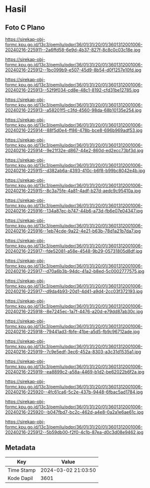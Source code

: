 # Hasil

## Foto C Plano

https://sirekap-obj-formc.kpu.go.id/13c3/pemilu/pdpr/36/01/31/20/01/3601312001006-20240216-225911--2a6ffd58-6e9d-4b37-827f-8c8c0c03c18e.jpg

https://sirekap-obj-formc.kpu.go.id/13c3/pemilu/pdpr/36/01/31/20/01/3601312001006-20240216-225912--1bc099b9-e507-45d9-8b54-d0f1257e10fd.jpg

https://sirekap-obj-formc.kpu.go.id/13c3/pemilu/pdpr/36/01/31/20/01/3601312001006-20240216-225913--52f9f034-cd8e-48c1-8192-cfd31be12785.jpg

https://sirekap-obj-formc.kpu.go.id/13c3/pemilu/pdpr/36/01/31/20/01/3601312001006-20240216-225913--a58201f5-c3fd-4560-98da-68b10135e254.jpg

https://sirekap-obj-formc.kpu.go.id/13c3/pemilu/pdpr/36/01/31/20/01/3601312001006-20240216-225914--88f5d0e4-ff86-478b-bce8-696b969adf53.jpg

https://sirekap-obj-formc.kpu.go.id/13c3/pemilu/pdpr/36/01/31/20/01/3601312001006-20240216-225914--9e21f32e-d867-44e2-860d-ed2ecc73bf3d.jpg

https://sirekap-obj-formc.kpu.go.id/13c3/pemilu/pdpr/36/01/31/20/01/3601312001006-20240216-225915--d382ab6a-4393-410c-b6f8-b99bc8042e4b.jpg

https://sirekap-obj-formc.kpu.go.id/13c3/pemilu/pdpr/36/01/31/20/01/3601312001006-20240216-225915--8c3a75fe-4a81-4adf-b27d-aedc9c95410a.jpg

https://sirekap-obj-formc.kpu.go.id/13c3/pemilu/pdpr/36/01/31/20/01/3601312001006-20240216-225916--134a87ec-b747-44b6-a73d-fb6e07e04347.jpg

https://sirekap-obj-formc.kpu.go.id/13c3/pemilu/pdpr/36/01/31/20/01/3601312001006-20240216-225916--1eb74cde-9a22-4e21-b63b-78d1a21b7da7.jpg

https://sirekap-obj-formc.kpu.go.id/13c3/pemilu/pdpr/36/01/31/20/01/3601312001006-20240216-225917--fde52081-a58e-4548-9b29-05731805d8df.jpg

https://sirekap-obj-formc.kpu.go.id/13c3/pemilu/pdpr/36/01/31/20/01/3601312001006-20240216-225917--d70a6b3b-94dc-41a2-b8ed-5c0002777575.jpg

https://sirekap-obj-formc.kpu.go.id/13c3/pemilu/pdpr/36/01/31/20/01/3601312001006-20240216-225917--d9da4b93-20d1-4d41-a9d4-2cc03f372193.jpg

https://sirekap-obj-formc.kpu.go.id/13c3/pemilu/pdpr/36/01/31/20/01/3601312001006-20240216-225918--8e7245ec-1a7f-4476-a20d-e79dd87ab30c.jpg

https://sirekap-obj-formc.kpu.go.id/13c3/pemilu/pdpr/36/01/31/20/01/3601312001006-20240216-225918--79441ad3-fbfe-41be-a5d5-fb9c96712ade.jpg

https://sirekap-obj-formc.kpu.go.id/13c3/pemilu/pdpr/36/01/31/20/01/3601312001006-20240216-225919--7c9e5edf-3ec6-452a-8303-a3c31d1535a1.jpg

https://sirekap-obj-formc.kpu.go.id/13c3/pemilu/pdpr/36/01/31/20/01/3601312001006-20240216-225919--ea8899c2-a58a-4469-b1d2-be62022b6f2a.jpg

https://sirekap-obj-formc.kpu.go.id/13c3/pemilu/pdpr/36/01/31/20/01/3601312001006-20240216-225920--4fc61ca6-5c2e-437b-9448-6fbac5ad1784.jpg

https://sirekap-obj-formc.kpu.go.id/13c3/pemilu/pdpr/36/01/31/20/01/3601312001006-20240216-225920--b047fbd7-bc2c-462d-a4e8-0a2a1e6ae61c.jpg

https://sirekap-obj-formc.kpu.go.id/13c3/pemilu/pdpr/36/01/31/20/01/3601312001006-20240216-225912--5b59db00-f2f0-4c1b-87ea-d0c3d08e9462.jpg


## Metadata

| Key        | Value               |
| ---------- | ------------------- |
| Time Stamp | 2024-03-02 21:03:50 |
| Kode Dapil | 3601                |



